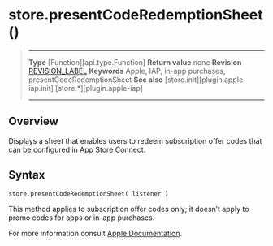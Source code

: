 
# store.presentCodeRedemptionSheet()

> --------------------- ------------------------------------------------------------------------------------------
> __Type__              [Function][api.type.Function]
> __Return value__      none
> __Revision__          [REVISION_LABEL](REVISION_URL)
> __Keywords__          Apple, IAP, in-app purchases, presentCodeRedemptionSheet
> __See also__			[store.init][plugin.apple-iap.init]
>						[store.*][plugin.apple-iap]
> --------------------- ------------------------------------------------------------------------------------------


## Overview

Displays a sheet that enables users to redeem subscription offer codes that can be configured in App Store Connect.

## Syntax

	store.presentCodeRedemptionSheet( listener )

This method applies to subscription offer codes only; it doesn’t apply to promo codes for apps or in-app purchases.

For more information consult [Apple Documentation](https://developer.apple.com/documentation/storekit/skpaymentqueue/3566726-presentcoderedemptionsheet).
